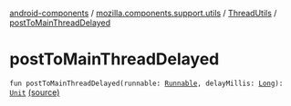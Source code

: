 [android-components](../../index.md) / [mozilla.components.support.utils](../index.md) / [ThreadUtils](index.md) / [postToMainThreadDelayed](./post-to-main-thread-delayed.md)

# postToMainThreadDelayed

`fun postToMainThreadDelayed(runnable: `[`Runnable`](https://developer.android.com/reference/java/lang/Runnable.html)`, delayMillis: `[`Long`](https://kotlinlang.org/api/latest/jvm/stdlib/kotlin/-long/index.html)`): `[`Unit`](https://kotlinlang.org/api/latest/jvm/stdlib/kotlin/-unit/index.html) [(source)](https://github.com/mozilla-mobile/android-components/blob/master/components/support/utils/src/main/java/mozilla/components/support/utils/ThreadUtils.kt#L44)